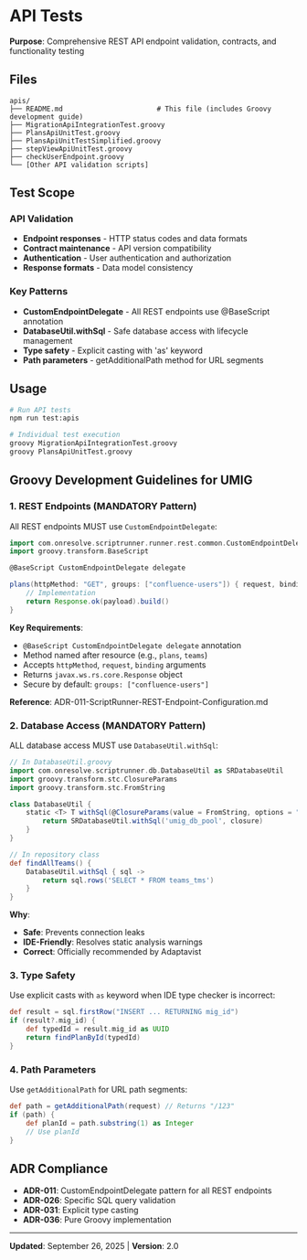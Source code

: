 # API Tests

**Purpose**: Comprehensive REST API endpoint validation, contracts, and functionality testing

## Files

```
apis/
├── README.md                       # This file (includes Groovy development guide)
├── MigrationApiIntegrationTest.groovy
├── PlansApiUnitTest.groovy
├── PlansApiUnitTestSimplified.groovy
├── stepViewApiUnitTest.groovy
├── checkUserEndpoint.groovy
└── [Other API validation scripts]
```

## Test Scope

### API Validation
- **Endpoint responses** - HTTP status codes and data formats
- **Contract maintenance** - API version compatibility
- **Authentication** - User authentication and authorization
- **Response formats** - Data model consistency

### Key Patterns
- **CustomEndpointDelegate** - All REST endpoints use @BaseScript annotation
- **DatabaseUtil.withSql** - Safe database access with lifecycle management
- **Type safety** - Explicit casting with 'as' keyword
- **Path parameters** - getAdditionalPath method for URL segments

## Usage

```bash
# Run API tests
npm run test:apis

# Individual test execution
groovy MigrationApiIntegrationTest.groovy
groovy PlansApiUnitTest.groovy
```

## Groovy Development Guidelines for UMIG

### 1. REST Endpoints (MANDATORY Pattern)

All REST endpoints MUST use `CustomEndpointDelegate`:

```groovy
import com.onresolve.scriptrunner.runner.rest.common.CustomEndpointDelegate
import groovy.transform.BaseScript

@BaseScript CustomEndpointDelegate delegate

plans(httpMethod: "GET", groups: ["confluence-users"]) { request, binding ->
    // Implementation
    return Response.ok(payload).build()
}
```

**Key Requirements**:
- `@BaseScript CustomEndpointDelegate delegate` annotation
- Method named after resource (e.g., `plans`, `teams`)
- Accepts `httpMethod`, `request`, `binding` arguments
- Returns `javax.ws.rs.core.Response` object
- Secure by default: `groups: ["confluence-users"]`

**Reference**: ADR-011-ScriptRunner-REST-Endpoint-Configuration.md

### 2. Database Access (MANDATORY Pattern)

ALL database access MUST use `DatabaseUtil.withSql`:

```groovy
// In DatabaseUtil.groovy
import com.onresolve.scriptrunner.db.DatabaseUtil as SRDatabaseUtil
import groovy.transform.stc.ClosureParams
import groovy.transform.stc.FromString

class DatabaseUtil {
    static <T> T withSql(@ClosureParams(value = FromString, options = "groovy.sql.Sql") Closure<T> closure) {
        return SRDatabaseUtil.withSql('umig_db_pool', closure)
    }
}

// In repository class
def findAllTeams() {
    DatabaseUtil.withSql { sql ->
        return sql.rows('SELECT * FROM teams_tms')
    }
}
```

**Why**:
- **Safe**: Prevents connection leaks
- **IDE-Friendly**: Resolves static analysis warnings
- **Correct**: Officially recommended by Adaptavist

### 3. Type Safety

Use explicit casts with `as` keyword when IDE type checker is incorrect:

```groovy
def result = sql.firstRow("INSERT ... RETURNING mig_id")
if (result?.mig_id) {
    def typedId = result.mig_id as UUID
    return findPlanById(typedId)
}
```

### 4. Path Parameters

Use `getAdditionalPath` for URL path segments:

```groovy
def path = getAdditionalPath(request) // Returns "/123"
if (path) {
    def planId = path.substring(1) as Integer
    // Use planId
}
```

## ADR Compliance

- **ADR-011**: CustomEndpointDelegate pattern for all REST endpoints
- **ADR-026**: Specific SQL query validation
- **ADR-031**: Explicit type casting
- **ADR-036**: Pure Groovy implementation

---

**Updated**: September 26, 2025 | **Version**: 2.0
